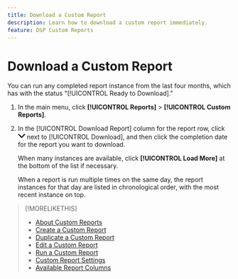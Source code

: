 ```yaml
---
title: Download a Custom Report
description: Learn how to download a custom report immediately.
feature: DSP Custom Reports
---
```

# Download a Custom Report

You can run any completed report instance from the last four months, which has with the status "[!UICONTROL Ready to Download]."

1. In the main menu, click **[!UICONTROL Reports]** > **[!UICONTROL Custom Reports]**.

1. In the [!UICONTROL Download Report] column for the report row, click ![the Down arrow](/help/dsp/assets/chevron-down.png "the Down arrow") next to [!UICONTROL Download], and then click the completion date for the report you want to download.

   When many instances are available, click **[!UICONTROL Load More]** at the bottom of the list if necessary.

   When a report is run multiple times on the same day, the report instances for that day are listed in chronological order, with the most recent instance on top.

   <!-- Not sure if this is implemented
   Even the failed runs are listed here with failure icon and a tooltip which points to experience league documentation for troubleshooting/fixing a failed report.
   -->

>[!MORELIKETHIS]
>
>* [About Custom Reports](/help/dsp/reports/report-about.md)
>* [Create a Custom Report](/help/dsp/reports/report-create.md)
>* [Duplicate a Custom Report](/help/dsp/reports/report-copy.md)
>* [Edit a Custom Report](/help/dsp/reports/report-edit.md)
>* [Run a Custom Report](/help/dsp/reports/report-run-now.md)
>* [Custom Report Settings](/help/dsp/reports/report-settings.md)
>* [Available Report Columns](/help/dsp/reports/report-columns.md)
